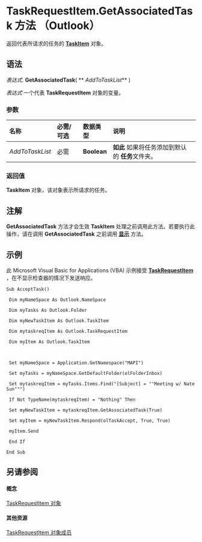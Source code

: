 
# TaskRequestItem.GetAssociatedTask 方法 （Outlook）

返回代表所请求的任务的  **[TaskItem](5df8cfa5-5460-a5a1-a130-ba5bca1a0091.md)** 对象。


## 语法

 _表达式_. **GetAssociatedTask**( ** _AddToTaskList_** )

 _表达式_ 一个代表 **TaskRequestItem** 对象的变量。


### 参数



|**名称**|**必需/可选**|**数据类型**|**说明**|
|:-----|:-----|:-----|:-----|
| _AddToTaskList_|必需|**Boolean**|**如此** 如果将任务添加到默认的 **任务**文件夹。|

### 返回值

 **TaskItem** 对象，该对象表示所请求的任务。


## 注解

 **GetAssociatedTask** 方法才会生效 **TaskItem** 处理之前调用此方法。若要执行此操作，请在调用 **GetAssociatedTask** 之前调用 **[显示](fea0619d-06dc-df44-fe93-5756eefb1be0.md)** 方法。


## 示例

此 Microsoft Visual Basic for Applications (VBA) 示例接受  **[TaskRequestItem](2908a28a-634c-e786-aa53-f3e32038b727.md)** ，在不显示检查器的情况下发送响应。


```
Sub AcceptTask() 
 
 Dim myNameSpace As Outlook.NameSpace 
 
 Dim myTasks As Outlook.Folder 
 
 Dim myNewTaskItem As Outlook.TaskItem 
 
 Dim mytaskreqItem As Outlook.TaskRequestItem 
 
 Dim myItem As Outlook.TaskItem 
 
 
 
 Set myNameSpace = Application.GetNamespace("MAPI") 
 
 Set myTasks = myNameSpace.GetDefaultFolder(olFolderInbox) 
 
 Set mytaskreqItem = myTasks.Items.Find("[Subject] = ""Meeting w/ Nate Sun""") 
 
 If Not TypeName(mytaskreqItem) = "Nothing" Then 
 
 Set myNewTaskItem = mytaskreqItem.GetAssociatedTask(True) 
 
 Set myItem = myNewTaskItem.Respond(olTaskAccept, True, True) 
 
 myItem.Send 
 
 End If 
 
End Sub
```


## 另请参阅


#### 概念


[TaskRequestItem 对象](2908a28a-634c-e786-aa53-f3e32038b727.md)
#### 其他资源


[TaskRequestItem 对象成员](d43114ee-be91-ff02-3424-525da2cf3a50.md)